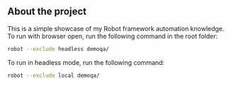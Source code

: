 ## About the project

This is a simple showcase of my Robot framework automation knowledge.
To run with browser open, run the following command in the root folder:

```bash
robot --exclude headless demoqa/
```

To run in headless mode, run the following command:
```bash
robot --exclude local demoqa/
```
